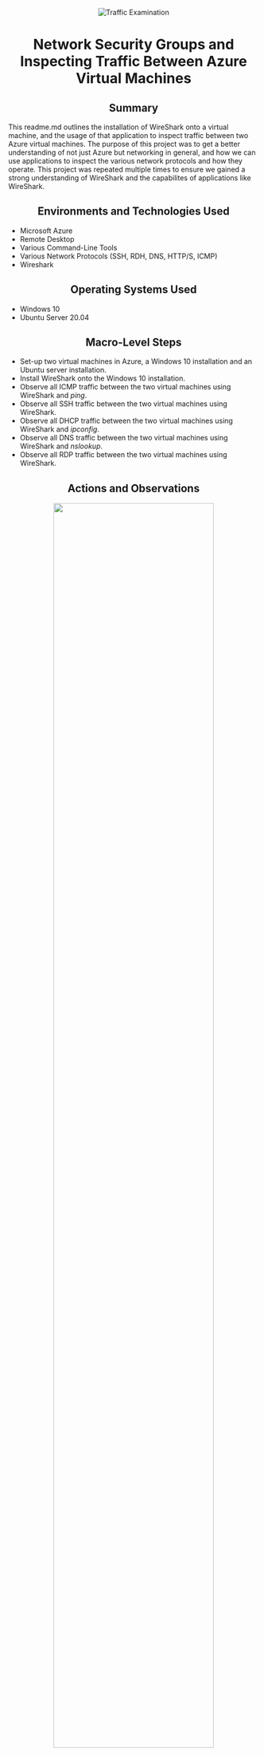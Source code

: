 <p align="center">
<img src="https://i.imgur.com/Ua7udoS.png" alt="Traffic Examination"/>
</p>

<h1 align="center">Network Security Groups and Inspecting Traffic Between Azure Virtual Machines</h1>

<h2 align="center">Summary</h2>
This readme.md outlines the installation of WireShark onto a virtual machine, and the usage of that application to inspect traffic between two Azure virtual machines. The purpose of this project was to get a better understanding of not just Azure but networking in general, and how we can use applications to inspect the various network protocols and how they operate. This project was repeated multiple times to ensure we gained a strong understanding of WireShark and the capabilites of applications like WireShark.

<h2 align="center">Environments and Technologies Used</h2>

- Microsoft Azure
- Remote Desktop
- Various Command-Line Tools
- Various Network Protocols (SSH, RDH, DNS, HTTP/S, ICMP)
- Wireshark
  
<h2 align="center">Operating Systems Used</h2>

- Windows 10
- Ubuntu Server 20.04

<h2 align="center">Macro-Level Steps</h2>

- Set-up two virtual machines in Azure, a Windows 10 installation and an Ubuntu server installation.
- Install WireShark onto the Windows 10 installation.
- Observe all ICMP traffic between the two virtual machines using WireShark and _ping_.
- Observe all SSH traffic between the two virtual machines using WireShark.
- Observe all DHCP traffic between the two virtual machines using WireShark and _ipconfig_.
- Observe all DNS traffic between the two virtual machines using WireShark and _nslookup_.
- Observe all RDP traffic between the two virtual machines using WireShark.

<h2 align="center">Actions and Observations</h2>

<p align="center" >
<img src="https://github-production-user-asset-6210df.s3.amazonaws.com/1596195/276994422-24f3efa5-71e9-4e38-b82d-d9aa21491685.png" height="80%" width="80%" alt=""/>
</p>
<p>
Our first step is to set-up two virtual machines in Microsoft Azure. One should be a Windows 10 installation, and the other an Ubuntu server installation. We should then connect to the Windows virtual machine by using Remote Desktop. We then install WireShark from http://www.wireshark.org .
</p>
<br />

<p align="center">
<img src="https://github-production-user-asset-6210df.s3.amazonaws.com/1596195/276994845-89cef51b-a35d-46a0-ac87-3765156e1a0d.png" height="80%" width="80%">
</p>
<p>
We open up WireShark and we can begin to start to inspect the network traffic that can occur between our two virtual machines. First, we filter for ICMP traffic. We must also enable ICMP traffic for the Ubuntu server, as by default it is turned off. We can do this in the network settings of the Azure admin panel. Then, using the private IP address of our Ubuntu virtual machine, we <i>ping</i> it from our Windows installation. The <i>ping</i> protocol uses ICMP to connect to different devices, and as soon as we use <i>ping</i> we notice in WireShark that data has been sent over the network. We can fiddle with this even more by turning ICMP on and off in the Azure panel for the Ubuntu installation. When it is on, <i>ping</i> requests go through as normal. When it is off, <i>ping</i> requests no longer function.
</p>
<br />

<p align="center">
<img src="https://github-production-user-asset-6210df.s3.amazonaws.com/1596195/276999472-88512868-e948-4f79-ba26-36d78b3c2968.png" height="80%" width="80%">
</p>
<p>
Next we filter for SSH traffic. SSH is the protocol for remotely connecting to another device using the command line. To test this, we open the command line on our Windows installation and connect to our Ubuntu server using SSH. Then we can type various commands into the command line and observe the traffic that is created in WireShark. Any time we type, data is sent back and forth between the two virtual machines, and we can see this in WireShark.
</p>
<br />

<p align="center">
<img src="https://github-production-user-asset-6210df.s3.amazonaws.com/1596195/278416585-3717dd7d-c63c-40c5-b0f3-d1253df30b3e.png" height="80%" width="80%">
</p>
<p>
Next we filter for DHCP traffic. DHCP is the protocol that assigns IP addresses to devices. To see this type of traffic, we go into the command line and use the <i>ipconfig /renew</i> command. This command requests a new IP address for the Windows installation from the network. When we use this command, we will see traffic on the DHCP port (ports 67 and 68) within WireShark.
</p>
<br />

<p align="center">
<img src="https://github-production-user-asset-6210df.s3.amazonaws.com/1596195/278416705-49d89978-402b-41b9-a156-1523e63652d4.png" height="80%" width="80%">
</p>
<p>
Next we filter for DNS traffic. DNS is the protocol that converts website names into IP addresses. To see this type of traffic, we go into the command line and use the <i>nslookup</i> command. This command takes a website address and returns the IP addresses that are commonly associated with those names. In this example we used Google and Disney. When we do this, we can see in WireShark DNS traffic being sent back and forth.
</p>
<br />

<p align="center">
<img src="https://github-production-user-asset-6210df.s3.amazonaws.com/1596195/278416784-5fed951d-59db-4f4b-b0a1-1ca8230651cf.png" height="80%" width="80%">
</p>
<p>
Next we filter for RDP traffic. RDP is the protocol for remote connecting to another device, and is what Remote Desktop uses to connect to other devices. When we filter for RDP traffic, we can see that traffic is being sent non-stop between our own computer and the Windows 10 virtual machine. This may seem strange, because even if we aren't doing anything on the virtual machine traffic is still being sent. However, that is because the remote connection is basically a 'live stream' of the virtual machine, and therefore data must be sent constantly to the home computer even if 'nothing' is actually happening.
</p>
<br />
<p>
With that our testing is done! We just have to delete our virtual machines and move onto the next project.
</p>
<br />
